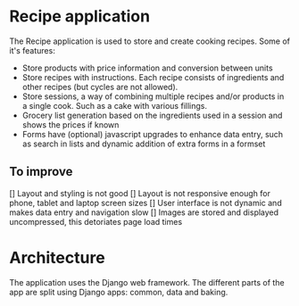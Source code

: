 # Recipe application

The Recipe application is used to store and create cooking recipes. Some of it's features:

- Store products with price information and conversion between units
- Store recipes with instructions. Each recipe consists of ingredients and other recipes (but cycles are not allowed).
- Store sessions, a way of combining multiple recipes and/or products in a single cook. Such as a cake with various fillings.
- Grocery list generation based on the ingredients used in a session and shows the prices if known
- Forms have (optional) javascript upgrades to enhance data entry, such as search in lists and dynamic addition of extra forms in a formset

## To improve

[] Layout and styling is not good
[] Layout is not responsive enough for phone, tablet and laptop screen sizes
[] User interface is not dynamic and makes data entry and navigation slow
[] Images are stored and displayed uncompressed, this detoriates page load times

# Architecture

The application uses the Django web framework. The different parts of the app are split using Django apps: common, data and baking.
